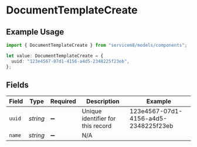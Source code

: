 # DocumentTemplateCreate

## Example Usage

```typescript
import { DocumentTemplateCreate } from "servicem8/models/components";

let value: DocumentTemplateCreate = {
  uuid: "123e4567-07d1-4156-a4d5-2348225f23eb",
};
```

## Fields

| Field                                | Type                                 | Required                             | Description                          | Example                              |
| ------------------------------------ | ------------------------------------ | ------------------------------------ | ------------------------------------ | ------------------------------------ |
| `uuid`                               | *string*                             | :heavy_minus_sign:                   | Unique identifier for this record    | 123e4567-07d1-4156-a4d5-2348225f23eb |
| `name`                               | *string*                             | :heavy_minus_sign:                   | N/A                                  |                                      |